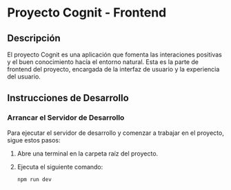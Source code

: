 # Proyecto Cognit - Frontend

## Descripción
El proyecto Cognit es una aplicación que fomenta las interaciones positivas y el buen conocimiento hacía el entorno natural. Esta es la parte de frontend del proyecto, encargada de la interfaz de usuario y la experiencia del usuario.

## Instrucciones de Desarrollo

### Arrancar el Servidor de Desarrollo
Para ejecutar el servidor de desarrollo y comenzar a trabajar en el proyecto, sigue estos pasos:

1. Abre una terminal en la carpeta raíz del proyecto.

2. Ejecuta el siguiente comando:

   ```
   npm run dev
  ```